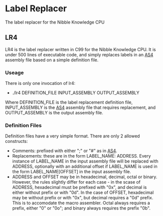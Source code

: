 Label Replacer
===
The label replacer for the Nibble Knowledge CPU

LR4
---

LR4 is the label replacer written in C99 for the Nibble Knowledge CPU. It is under 500 lines of executable code, and simply replaces labels in an [AS4](http://github.com/Nibble-Knowledge/cpu-assembler "AS4") assembly file based on a simple definition file.

### Useage ###
There is only one invocation of lr4:
* ./lr4 DEFINITION_FILE INPUT_ASSEMBLY OUTPUT_ASSEMBLY

Where DEFINITION_FILE is the label replacement definition file, INPUT_ASSEMBLY is the [AS4](http://github.com/Nibble-Knowledge/cpu-assembler "AS4") assembly file that requires replacement, and OUTPUT_ASSEMBLY is the output assembly file.

### Definition Files ###
Definition files have a very simple format. There are only 2 allowed constructs:
* Comments: prefixed with either ";" or "#" as in [AS4](http://github.com/Nibble-Knowledge/cpu-assembler "AS4").
* Replacements: these are in the form LABEL_NAME: ADDRESS. Every instance of LABEL_NAME in the input assembly file will be replaced with ADDRESS, optionally with an additional offset if LABEL_NAME is used in the form LABEL_NAME[OFFSET] in the input assembly file. 
* ADDRESS and OFFSET may be in hexadecimal, decimal, octal or binary. However, the rules slightly differ for each case - in the scase of ADDRESS, hexadecimal must be prefixed with "0x", and decimal is either without prefix or with "0d". In the case of OFFSET, hexadecimal may be without prefix or with "0x", but decimal requires a "0d" prefix. This is to accomodate the macro assembler. Octal always requires a prefix, either "0" or "0o"; and binary always requires the prefix "0b".
